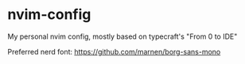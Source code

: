 # nvim-config
My personal nvim config, mostly based on typecraft's "From 0 to IDE"

Preferred nerd font: https://github.com/marnen/borg-sans-mono
